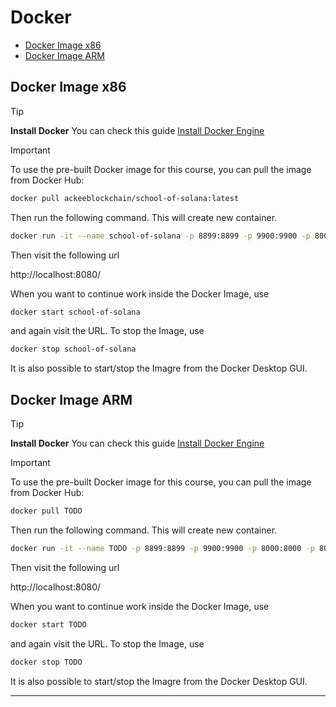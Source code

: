 # Docker

- [Docker Image x86](#docker-image-x86)
- [Docker Image ARM](#docker-image-arm)

## Docker Image x86

> [!TIP]
> **Install Docker**
> You can check this guide [Install Docker Engine](https://docs.docker.com/engine/install/)


> [!IMPORTANT]
> To use the pre-built Docker image for this course, you can pull the image from Docker Hub:
> ```bash
> docker pull ackeeblockchain/school-of-solana:latest
> ```
> Then run the following command. This will create new container.
> ```bash
> docker run -it --name school-of-solana -p 8899:8899 -p 9900:9900 -p 8000:8000 -p 8080:8080 ackeeblockchain/school-of-solana:latest
> ```
> Then visit the following url
>
>   http://localhost:8080/
>
> When you want to continue work inside the Docker Image, use
> ```bash
> docker start school-of-solana
> ```
> and again visit the URL.
> To stop the Image, use
> ```bash
> docker stop school-of-solana
> ```
> It is also possible to start/stop the Imagre from the Docker Desktop GUI.

## Docker Image ARM

> [!TIP]
> **Install Docker**
> You can check this guide [Install Docker Engine](https://docs.docker.com/engine/install/)


> [!IMPORTANT]
> To use the pre-built Docker image for this course, you can pull the image from Docker Hub:
> ```bash
> docker pull TODO
> ```
> Then run the following command. This will create new container.
> ```bash
> docker run -it --name TODO -p 8899:8899 -p 9900:9900 -p 8000:8000 -p 8080:8080 TODO
> ```
> Then visit the following url
>
>   http://localhost:8080/
>
> When you want to continue work inside the Docker Image, use
> ```bash
> docker start TODO
> ```
> and again visit the URL.
> To stop the Image, use
> ```bash
> docker stop TODO
> ```
> It is also possible to start/stop the Imagre from the Docker Desktop GUI.

-----
